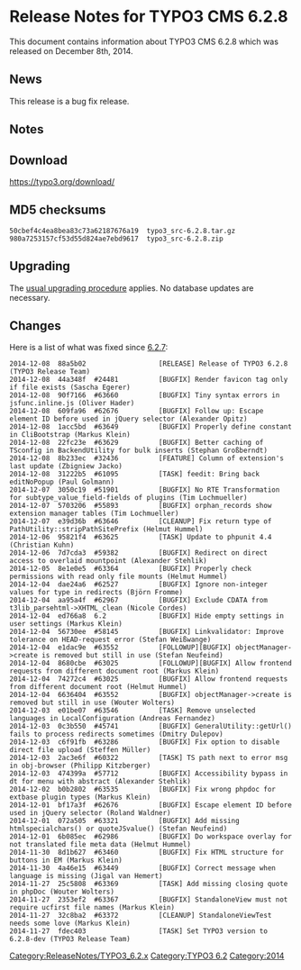 Release Notes for TYPO3 CMS 6.2.8
=================================

This document contains information about TYPO3 CMS 6.2.8 which was
released on December 8th, 2014.

News
----

This release is a bug fix release.

Notes
-----

Download
--------

<https://typo3.org/download/>

MD5 checksums
-------------

    50cbef4c4ea8bea83c73a62187676a19  typo3_src-6.2.8.tar.gz
    980a7253157cf53d55d824ae7ebd9617  typo3_src-6.2.8.zip

Upgrading
---------

The [usual upgrading
procedure](https://docs.typo3.org/typo3cms/InstallationGuide/) applies.
No database updates are necessary.

Changes
-------

Here is a list of what was fixed since
[6.2.7](TYPO3_CMS_6.2.7 "wikilink"):

    2014-12-08  88a5b02                  [RELEASE] Release of TYPO3 6.2.8 (TYPO3 Release Team)
    2014-12-08  44a348f  #24481          [BUGFIX] Render favicon tag only if file exists (Sascha Egerer)
    2014-12-08  90f7166  #63660          [BUGFIX] Tiny syntax errors in jsfunc.inline.js (Oliver Hader)
    2014-12-08  609fa96  #62676          [BUGFIX] Follow up: Escape element ID before used in jQuery selector (Alexander Opitz)
    2014-12-08  1acc5bd  #63649          [BUGFIX] Properly define constant in CliBootstrap (Markus Klein)
    2014-12-08  22fc23e  #63629          [BUGFIX] Better caching of TSconfig in BackendUtility for bulk inserts (Stephan Großberndt)
    2014-12-08  8b233ec  #32436          [FEATURE] Column of extension's last update (Zbigniew Jacko)
    2014-12-08  31222b5  #61095          [TASK] feedit: Bring back editNoPopup (Paul Golmann)
    2014-12-07  3050c19  #51901          [BUGFIX] No RTE Transformation for subtype_value_field-fields of plugins (Tim Lochmueller)
    2014-12-07  5703206  #55893          [BUGFIX] orphan_records show extension manager tables (Tim Lochmueller)
    2014-12-07  e39d36b  #63646          [CLEANUP] Fix return type of PathUtility::stripPathSitePrefix (Helmut Hummel)
    2014-12-06  95821f4  #63625          [TASK] Update to phpunit 4.4 (Christian Kuhn)
    2014-12-06  7d7cda3  #59382          [BUGFIX] Redirect on direct access to overlaid mountpoint (Alexander Stehlik)
    2014-12-05  8e1e0e5  #63364          [BUGFIX] Properly check permissions with read only file mounts (Helmut Hummel)
    2014-12-04  dae24a6  #62527          [BUGFIX] Ignore non-integer values for type in redirects (Björn Fromme)
    2014-12-04  aa95a4f  #62967          [BUGFIX] Exclude CDATA from t3lib_parsehtml->XHTML_clean (Nicole Cordes)
    2014-12-04  ed766a8  6.2             [BUGFIX] Hide empty settings in user settings (Markus Klein)
    2014-12-04  56730ee  #58145          [BUGFIX] Linkvalidator: Improve tolerance on HEAD-request error (Stefan Weißwange)
    2014-12-04  e1dac9e  #63552          [FOLLOWUP][BUGFIX] objectManager->create is removed but still in use (Stefan Neufeind)
    2014-12-04  8680cbe  #63025          [FOLLOWUP][BUGFIX] Allow frontend requests from different document root (Markus Klein)
    2014-12-04  74272c4  #63025          [BUGFIX] Allow frontend requests from different document root (Helmut Hummel)
    2014-12-04  6636404  #63552          [BUGFIX] objectManager->create is removed but still in use (Wouter Wolters)
    2014-12-03  e01be07  #63546          [TASK] Remove unselected languages in LocalConfiguration (Andreas Fernandez)
    2014-12-03  0c3b550  #45741          [BUGFIX] GeneralUtility::getUrl() fails to process redirects sometimes (Dmitry Dulepov)
    2014-12-03  c6f91fb  #63286          [BUGFIX] Fix option to disable direct file upload (Steffen Müller)
    2014-12-03  2ac3e6f  #60322          [TASK] TS path next to error msg in obj-browser (Philipp Kitzberger)
    2014-12-03  474399a  #57712          [BUGFIX] Accessibility bypass in dt for menu with abstract (Alexander Stehlik)
    2014-12-02  b0b2802  #63535          [BUGFIX] Fix wrong phpdoc for extbase plugin types (Markus Klein)
    2014-12-01  bf17a3f  #62676          [BUGFIX] Escape element ID before used in jQuery selector (Roland Waldner)
    2014-12-01  072a505  #63321          [BUGFIX] Add missing htmlspecialchars() or quoteJSvalue() (Stefan Neufeind)
    2014-12-01  6b085ec  #62986          [BUGFIX] Do workspace overlay for not translated file meta data (Helmut Hummel)
    2014-11-30  8d1b627  #63460          [BUGFIX] Fix HTML structure for buttons in EM (Markus Klein)
    2014-11-30  4a46e15  #63449          [BUGFIX] Correct message when language is missing (Jigal van Hemert)
    2014-11-27  25c5808  #63369          [TASK] Add missing closing quote in phpDoc (Wouter Wolters)
    2014-11-27  2353ef2  #63367          [BUGFIX] StandaloneView must not require ucfirst file names (Markus Klein)
    2014-11-27  32c8ba2  #63372          [CLEANUP] StandaloneViewTest needs some love (Markus Klein)
    2014-11-27  fdec403                  [TASK] Set TYPO3 version to 6.2.8-dev (TYPO3 Release Team)

<Category:ReleaseNotes/TYPO3_6.2.x> [Category:TYPO3
6.2](Category:TYPO3_6.2 "wikilink") <Category:2014>
